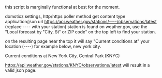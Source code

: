 this script is marginally functional at best for the moment.

domoticz settings, http/https poller
method get
content type application/json
url https://api.weather.gov/stations/----/observations/latest
(replace ---- with your station)
station is found on weather.gov, use the "Local forecast by "City, St" or ZIP code" on the top left to find your station.

on the resulting page near the top it will say
"Current conditions at"
your location (----)
for example below, new york city.

Current conditions at
New York City, Central Park (KNYC)

https://api.weather.gov/stations/KNYC/observations/latest
will result in a valid json page.
